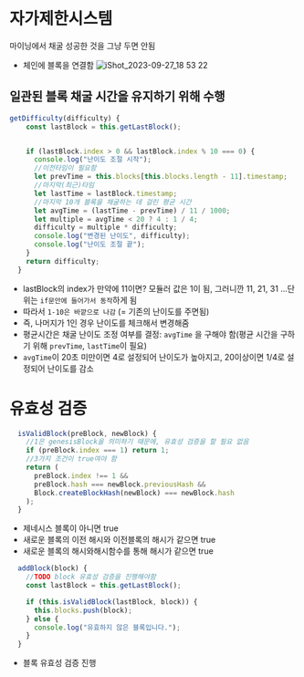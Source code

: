 # 자가제한시스템

마이닝에서 채굴 성공한 것을 그냥 두면 안됨

- 체인에 블록을 연결함
  ![iShot_2023-09-27_18 53 22](https://github.com/gayoung106/blockchain-study/assets/98731537/69acf4f1-9c50-481f-9eb1-e2a22a302ec4)

## 일관된 블록 채굴 시간을 유지하기 위해 수행

```js
getDifficulty(difficulty) {
    const lastBlock = this.getLastBlock();


    if (lastBlock.index > 0 && lastBlock.index % 10 === 0) {
      console.log("난이도 조절 시작");
      //이전타임이 필요함
      let prevTime = this.blocks[this.blocks.length - 11].timestamp;
      //마지막(최근)타임
      let lastTime = lastBlock.timestamp;
      //마지막 10개 블록을 채굴하는 데 걸린 평균 시간
      let avgTime = (lastTime - prevTime) / 11 / 1000;
      let multiple = avgTime < 20 ? 4 : 1 / 4;
      difficulty = multiple * difficulty;
      console.log("변경된 난이도", difficulty);
      console.log("난이도 조절 끝");
    }
    return difficulty;
  }
```

- lastBlock의 index가 만약에 11이면? 모듈러 값은 1이 됨, 그러니깐 11, 21, 31 ...단위는 `if문안에 들어가서 동작`하게 됨
- 따라서 `1-10은 바깥으로 나감` (= 기존의 난이도를 주면됨)
- 즉, 나머지가 1인 경우 난이도를 체크해서 변경해줌
- 평균시간은 채굴 난이도 조정 여부를 결정: `avgTime` 을 구해야 함(평균 시간을 구하기 위해 `prevTime`, `lastTime`이 필요)
- `avgTime`이 20초 미만이면 4로 설정되어 난이도가 높아지고, 20이상이면 1/4로 설정되어 난이도를 감소

# 유효성 검증

```js
  isValidBlock(preBlock, newBlock) {
    //1은 genesisBlock을 의미하기 때문에, 유효성 검증을 할 필요 없음
    if (preBlock.index === 1) return 1;
    //3가지 조건이 true여야 함
    return (
      preBlock.index !== 1 &&
      preBlock.hash === newBlock.previousHash &&
      Block.createBlockHash(newBlock) === newBlock.hash
    );
  }
```

- 제네시스 블록이 아니면 true
- 새로운 블록의 이전 해시와 이전블록의 해시가 같으면 true
- 새로운 블록의 해시와해시함수를 통해 해시가 같으면 true

```js
  addBlock(block) {
    //TODO block 유효성 검증을 진행해야함
    const lastBlock = this.getLastBlock();

    if (this.isValidBlock(lastBlock, block)) {
      this.blocks.push(block);
    } else {
      console.log("유효하지 않은 블록입니다.");
    }
  }
```

- 블록 유효성 검증 진행
